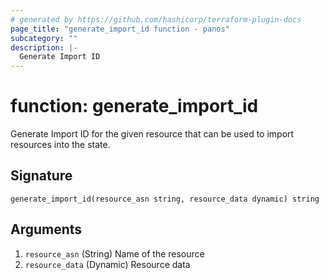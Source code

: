 ```yaml
---
# generated by https://github.com/hashicorp/terraform-plugin-docs
page_title: "generate_import_id function - panos"
subcategory: ""
description: |-
  Generate Import ID
---
```


# function: generate_import_id

Generate Import ID for the given resource that can be used to import resources into the state.



## Signature

<!-- signature generated by tfplugindocs -->
```text
generate_import_id(resource_asn string, resource_data dynamic) string
```

## Arguments

<!-- arguments generated by tfplugindocs -->
1. `resource_asn` (String) Name of the resource
1. `resource_data` (Dynamic) Resource data

